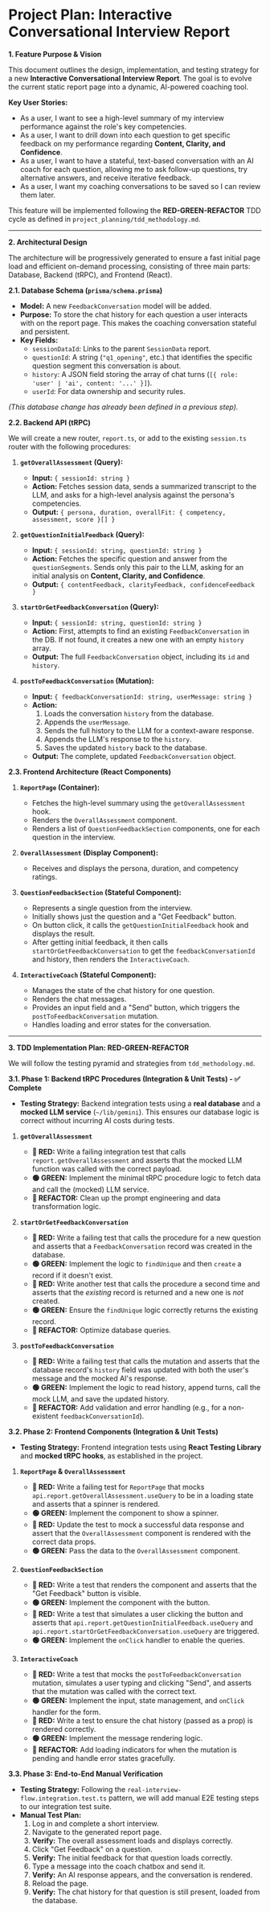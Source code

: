 # Project Plan: Interactive Conversational Interview Report

**1. Feature Purpose & Vision**

This document outlines the design, implementation, and testing strategy for a new **Interactive Conversational Interview Report**. The goal is to evolve the current static report page into a dynamic, AI-powered coaching tool.

**Key User Stories:**
*   As a user, I want to see a high-level summary of my interview performance against the role's key competencies.
*   As a user, I want to drill down into each question to get specific feedback on my performance regarding **Content, Clarity, and Confidence**.
*   As a user, I want to have a stateful, text-based conversation with an AI coach for each question, allowing me to ask follow-up questions, try alternative answers, and receive iterative feedback.
*   As a user, I want my coaching conversations to be saved so I can review them later.

This feature will be implemented following the **RED-GREEN-REFACTOR** TDD cycle as defined in `project_planning/tdd_methodology.md`.

---

**2. Architectural Design**

The architecture will be progressively generated to ensure a fast initial page load and efficient on-demand processing, consisting of three main parts: Database, Backend (tRPC), and Frontend (React).

**2.1. Database Schema (`prisma/schema.prisma`)**

*   **Model:** A new `FeedbackConversation` model will be added.
*   **Purpose:** To store the chat history for each question a user interacts with on the report page. This makes the coaching conversation stateful and persistent.
*   **Key Fields:**
    *   `sessionDataId`: Links to the parent `SessionData` report.
    *   `questionId`: A string (`"q1_opening"`, etc.) that identifies the specific question segment this conversation is about.
    *   `history`: A JSON field storing the array of chat turns (`[{ role: 'user' | 'ai', content: '...' }]`).
    *   `userId`: For data ownership and security rules.

*(This database change has already been defined in a previous step).*

**2.2. Backend API (tRPC)**

We will create a new router, `report.ts`, or add to the existing `session.ts` router with the following procedures:

1.  **`getOverallAssessment` (Query):**
    *   **Input:** `{ sessionId: string }`
    *   **Action:** Fetches session data, sends a summarized transcript to the LLM, and asks for a high-level analysis against the persona's competencies.
    *   **Output:** `{ persona, duration, overallFit: { competency, assessment, score }[] }`

2.  **`getQuestionInitialFeedback` (Query):**
    *   **Input:** `{ sessionId: string, questionId: string }`
    *   **Action:** Fetches the specific question and answer from the `questionSegments`. Sends only this pair to the LLM, asking for an initial analysis on **Content, Clarity, and Confidence**.
    *   **Output:** `{ contentFeedback, clarityFeedback, confidenceFeedback }`

3.  **`startOrGetFeedbackConversation` (Query):**
    *   **Input:** `{ sessionId: string, questionId: string }`
    *   **Action:** First, attempts to find an existing `FeedbackConversation` in the DB. If not found, it creates a new one with an empty `history` array.
    *   **Output:** The full `FeedbackConversation` object, including its `id` and `history`.

4.  **`postToFeedbackConversation` (Mutation):**
    *   **Input:** `{ feedbackConversationId: string, userMessage: string }`
    *   **Action:**
        1.  Loads the conversation `history` from the database.
        2.  Appends the `userMessage`.
        3.  Sends the full history to the LLM for a context-aware response.
        4.  Appends the LLM's response to the `history`.
        5.  Saves the updated `history` back to the database.
    *   **Output:** The complete, updated `FeedbackConversation` object.

**2.3. Frontend Architecture (React Components)**

1.  **`ReportPage` (Container):**
    *   Fetches the high-level summary using the `getOverallAssessment` hook.
    *   Renders the `OverallAssessment` component.
    *   Renders a list of `QuestionFeedbackSection` components, one for each question in the interview.

2.  **`OverallAssessment` (Display Component):**
    *   Receives and displays the persona, duration, and competency ratings.

3.  **`QuestionFeedbackSection` (Stateful Component):**
    *   Represents a single question from the interview.
    *   Initially shows just the question and a "Get Feedback" button.
    *   On button click, it calls the `getQuestionInitialFeedback` hook and displays the result.
    *   After getting initial feedback, it then calls `startOrGetFeedbackConversation` to get the `feedbackConversationId` and history, then renders the `InteractiveCoach`.

4.  **`InteractiveCoach` (Stateful Component):**
    *   Manages the state of the chat history for one question.
    *   Renders the chat messages.
    *   Provides an input field and a "Send" button, which triggers the `postToFeedbackConversation` mutation.
    *   Handles loading and error states for the conversation.

---

**3. TDD Implementation Plan: RED-GREEN-REFACTOR**

We will follow the testing pyramid and strategies from `tdd_methodology.md`.

**3.1. Phase 1: Backend tRPC Procedures (Integration & Unit Tests) - ✅ Complete**

*   **Testing Strategy:** Backend integration tests using a **real database** and a **mocked LLM service** (`~/lib/gemini`). This ensures our database logic is correct without incurring AI costs during tests.

1.  **`getOverallAssessment`**
    *   **🔴 RED:** Write a failing integration test that calls `report.getOverallAssessment` and asserts that the mocked LLM function was called with the correct payload.
    *   **🟢 GREEN:** Implement the minimal tRPC procedure logic to fetch data and call the (mocked) LLM service.
    *   **🔵 REFACTOR:** Clean up the prompt engineering and data transformation logic.

2.  **`startOrGetFeedbackConversation`**
    *   **🔴 RED:** Write a failing test that calls the procedure for a new question and asserts that a `FeedbackConversation` record was created in the database.
    *   **🟢 GREEN:** Implement the logic to `findUnique` and then `create` a record if it doesn't exist.
    *   **🔴 RED:** Write another test that calls the procedure a second time and asserts that the *existing* record is returned and a new one is *not* created.
    *   **🟢 GREEN:** Ensure the `findUnique` logic correctly returns the existing record.
    *   **🔵 REFACTOR:** Optimize database queries.

3.  **`postToFeedbackConversation`**
    *   **🔴 RED:** Write a failing test that calls the mutation and asserts that the database record's `history` field was updated with both the user's message and the mocked AI's response.
    *   **🟢 GREEN:** Implement the logic to read history, append turns, call the mock LLM, and save the updated history.
    *   **🔵 REFACTOR:** Add validation and error handling (e.g., for a non-existent `feedbackConversationId`).

**3.2. Phase 2: Frontend Components (Integration & Unit Tests)**

*   **Testing Strategy:** Frontend integration tests using **React Testing Library** and **mocked tRPC hooks**, as established in the project.

1.  **`ReportPage` & `OverallAssessment`**
    *   **🔴 RED:** Write a failing test for `ReportPage` that mocks `api.report.getOverallAssessment.useQuery` to be in a loading state and asserts that a spinner is rendered.
    *   **🟢 GREEN:** Implement the component to show a spinner.
    *   **🔴 RED:** Update the test to mock a successful data response and assert that the `OverallAssessment` component is rendered with the correct data props.
    *   **🟢 GREEN:** Pass the data to the `OverallAssessment` component.

2.  **`QuestionFeedbackSection`**
    *   **🔴 RED:** Write a test that renders the component and asserts that the "Get Feedback" button is visible.
    *   **🟢 GREEN:** Implement the component with the button.
    *   **🔴 RED:** Write a test that simulates a user clicking the button and asserts that `api.report.getQuestionInitialFeedback.useQuery` and `api.report.startOrGetFeedbackConversation.useQuery` are triggered.
    *   **🟢 GREEN:** Implement the `onClick` handler to enable the queries.

3.  **`InteractiveCoach`**
    *   **🔴 RED:** Write a test that mocks the `postToFeedbackConversation` mutation, simulates a user typing and clicking "Send", and asserts that the mutation was called with the correct text.
    *   **🟢 GREEN:** Implement the input, state management, and `onClick` handler for the form.
    *   **🔴 RED:** Write a test to ensure the chat history (passed as a prop) is rendered correctly.
    *   **🟢 GREEN:** Implement the message rendering logic.
    *   **🔵 REFACTOR:** Add loading indicators for when the mutation is pending and handle error states gracefully.

**3.3. Phase 3: End-to-End Manual Verification**

*   **Testing Strategy:** Following the `real-interview-flow.integration.test.ts` pattern, we will add manual E2E testing steps to our integration test suite.
*   **Manual Test Plan:**
    1.  Log in and complete a short interview.
    2.  Navigate to the generated report page.
    3.  **Verify:** The overall assessment loads and displays correctly.
    4.  Click "Get Feedback" on a question.
    5.  **Verify:** The initial feedback for that question loads correctly.
    6.  Type a message into the coach chatbox and send it.
    7.  **Verify:** An AI response appears, and the conversation is rendered.
    8.  Reload the page.
    9.  **Verify:** The chat history for that question is still present, loaded from the database. 